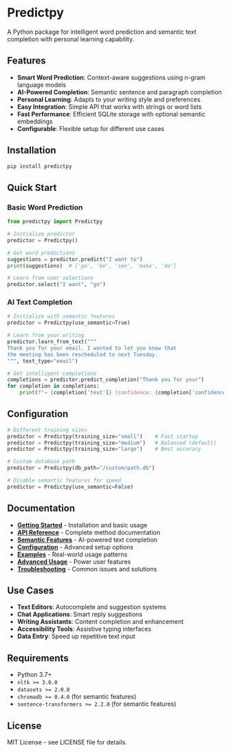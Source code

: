 # Predictpy

A Python package for intelligent word prediction and semantic text completion with personal learning capability.

## Features

- **Smart Word Prediction**: Context-aware suggestions using n-gram language models
- **AI-Powered Completion**: Semantic sentence and paragraph completion
- **Personal Learning**: Adapts to your writing style and preferences  
- **Easy Integration**: Simple API that works with strings or word lists
- **Fast Performance**: Efficient SQLite storage with optional semantic embeddings
- **Configurable**: Flexible setup for different use cases

## Installation

```bash
pip install predictpy
```

## Quick Start

### Basic Word Prediction
```python
from predictpy import Predictpy

# Initialize predictor
predictor = Predictpy()

# Get word predictions
suggestions = predictor.predict("I want to")
print(suggestions)  # ['go', 'be', 'see', 'make', 'do']

# Learn from user selections
predictor.select("I want", "go")
```

### AI Text Completion
```python
# Initialize with semantic features
predictor = Predictpy(use_semantic=True)

# Learn from your writing
predictor.learn_from_text("""
Thank you for your email. I wanted to let you know that 
the meeting has been rescheduled to next Tuesday.
""", text_type="email")

# Get intelligent completions
completions = predictor.predict_completion("Thank you for your")
for completion in completions:
    print(f"→ {completion['text']} (confidence: {completion['confidence']:.2f})")
```

## Configuration

```python
# Different training sizes
predictor = Predictpy(training_size="small")    # Fast startup
predictor = Predictpy(training_size="medium")   # Balanced (default)
predictor = Predictpy(training_size="large")    # Best accuracy

# Custom database path
predictor = Predictpy(db_path="/custom/path.db")

# Disable semantic features for speed
predictor = Predictpy(use_semantic=False)
```

## Documentation

- **[Getting Started](docs/getting-started.md)** - Installation and basic usage
- **[API Reference](docs/api-reference.md)** - Complete method documentation  
- **[Semantic Features](docs/semantic-features.md)** - AI-powered text completion
- **[Configuration](docs/configuration.md)** - Advanced setup options
- **[Examples](docs/examples.md)** - Real-world usage patterns
- **[Advanced Usage](docs/advanced-usage.md)** - Power user features
- **[Troubleshooting](docs/troubleshooting.md)** - Common issues and solutions

## Use Cases

- **Text Editors**: Autocomplete and suggestion systems
- **Chat Applications**: Smart reply suggestions  
- **Writing Assistants**: Content completion and enhancement
- **Accessibility Tools**: Assistive typing interfaces
- **Data Entry**: Speed up repetitive text input

## Requirements

- Python 3.7+
- `nltk >= 3.6.0`
- `datasets >= 2.0.0`
- `chromadb >= 0.4.0` (for semantic features)
- `sentence-transformers >= 2.2.0` (for semantic features)

## License

MIT License - see LICENSE file for details.